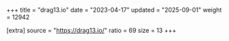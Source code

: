 +++
title = "drag13.io"
date = "2023-04-17"
updated = "2025-09-01"
weight = 12942

[extra]
source = "https://drag13.io/"
ratio = 69
size = 13
+++
